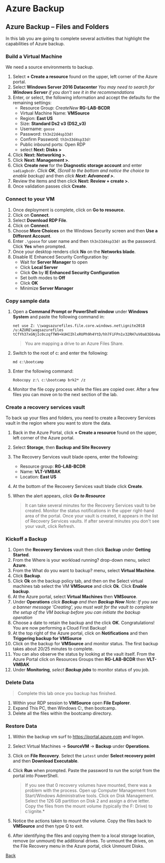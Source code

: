 # Azure Backup


 
## Azure Backup – Files and Folders

In this lab you are going to complete several activities that highlight the capabilities of Azure backup. 

### Build a Virtual Machine


We need a source environments to backup.

1.	Select **+ Create a resource** found on the upper, left corner of the Azure portal.
2.	Select **Windows Server 2016 Datacenter** *You may need to search for **Windows Server** if you don't see it in the recommendations*
3.	Enter, or select, the following information and accept the defaults for the remaining settings:
    * Resource Group: *CreateNew* **RG-LAB-BCDR**
    * Virtual Machine Name: **VMSource**
    * Region: **East US**
    * Size: **Standard Ds2 v3 (DS2_v3)**
    * Username: `goose`
    * Password: `th3n22d4sp33d!`
    * Confirm Password: `th3n33d4sp33d!`
    * Public inbound ports:  Open RDP
    * select **Next: Disks >**
4.	Click **Next: Networking >**. 	
5.	Click **Next: Management >**.
6.	Click **Create new** for the **Diagnostic storage account** and  enter `sadiagbcdr`. *Click **OK***, *(Scroll to the bottom and notice the choice to enable backup)* and then *click **Next: Advanced >***. 
7.	Review the items and then click **Next: Review + create >**.
8.	Once validation passes click **Create**.

### Connect to your VM

1.	Once deployment is complete, click on **Go to resource.** 
2.	Click on **Connect**.
3. Select **Download RDP File**.
4. 	Click on **Connect**.
5.	Choose **More Choices** on the Windows Security screen and then **Use a Different Account**.
6.	Enter `.\goose` for user name and then `th3n33d4sp33d!` as the password. Click **Yes** when prompted.
7.	Once your desktop renders click **No** on the **Networks blade**.
8.	Disable IE Enhanced Security Configuration by:
    * Wait for **Server Manager** to open
    * Click **Local Server**
    * Click **On** by **IE Enhanced Security Configuration**
    * Set both modes to **Off**
    * Click **OK**
    * Minimize **Server Manager**

### Copy sample data

1. Open a **Command Prompt or PowerShell window** under **Windows System** and paste the following command in:

    ```
    net use Z: \\wagsazurefiles.file.core.windows.net\ignite2018 /u:AZURE\wagsazurefiles tCfYh37xGNjIc0czqfTW9+kUHIIhlxRUPh9h4YtD/hh7FiFPn1v32RH7uV0a83E6nAa6kkVU6d+nAAeoBItpJg==
    ```

    > You are mapping a drive to an Azure Files Share.

2. Switch to the root of c: and enter the following:

   ```
   md c:\bootcamp
   ```

3. Enter the following command:
   
   ```
   Robocopy z:\ c:\bootcamp brk2* /z
   ```


4.	Monitor the file copy process while the files are copied over.  After a few files you can move on to the next section of the lab.


### Create a recovery services vault

To back up your files and folders, you need to create a Recovery Services vault in the region where you want to store the data. 

1. Back in the Azure Portal, click **+ Create a resource** found on the upper, left corner of the Azure portal.  
2. Select **Storage**, then **Backup and Site Recovery**
3. The Recovery Services vault blade opens, enter the following:
   - Resource group: **RG-LAB-BCDR** 
   - Name: **VLT-VMBAK**
   - Location: **East US**
4.	At the bottom of the Recovery Services vault blade click **Create**.
5.	When the alert appears, *click **Go to Resource***

    > It can take several minutes for the Recovery Services vault to be created. Monitor the status notifications in the upper right-hand area of the portal. Once your vault is created, it appears in the list of Recovery Services vaults. If after several minutes you don't see your vault, click Refresh.

### Kickoff a Backup

1.	Open the **Recovery Services** vault then click **Backup** under **Getting Started**.
2.	From the Where is your workload running? drop-down menu, select **Azure**.
3.	From the What do you want to backup? menu, select **Virtual Machine**.
4.	Click **Backup**.
5.	Click **Ok** on the backup policy tab, and then on the Select virtual machines tab select the VM **VMSource** and click **Ok**.  Click **Enable backup**.
6.	At the Azure portal, select **Virtual Machines** then **VMSource**.
7.	Under **Operations** *click **Backup** and then **Backup Now***  *Note: If you see a banner message 'Creating', you must wait for the vault to complete the setup of the VM backup before you can initiate the backup operation*
8.	Choose a date to retain the backup and the click **OK**. Congratulations!  You are now performing a Cloud First Backup!
9.	At the top right of the Azure portal, click on **Notifications** and then **Triggering backup for VMSource**
10.	Click on the backup for **VMSource** and monitor status. The first backup takes about 20/25 minutes to complete.
11.	You can also observe the status by looking at the vault itself.  From the Azure Portal click on Resources Groups then **RG-LAB-BCDR** then **VLT-VMBAK**
12.	Under **Monitoring**, *select **Backup jobs*** to monitor status of you job.

### Delete Data

> Complete this lab once you backup has finished.

1.	Within your RDP session to **VMSource** open **File Explorer**.
2.	Expand This PC, then Windows C:, then bootcamp.
3.	Delete all the files within the bootcamp directory.

### Restore Data

1.	Within the backup vm surf to https://portal.azure.com and logon. 
2.	Select Virtual Machines -> **SourceVM** -> **Backup** under **Operations**.
3.	Click on **File Recovery**.   Select the `Latest` under **Select recovery point** and then **Download Executable**.
4.	Click **Run** when prompted.  Paste the password to run the script from the portal into PowerShell.

    > If you see that 0 recovery volumes have mounted, there was a problem with the process.  Open up Computer Management from Start/Windows Administrative tools.  Click on Disk Management.  Select the 126 GB partition on Disk 2 and assign a drive letter. Copy the files from the mount volume (typically the F: Drive) to c:\ignite.*

5.	Notice the actions taken to mount the volume. Copy the files back to **VMSource** and then type Q to exit.
6.	After identifying the files and copying them to a local storage location, remove (or unmount) the additional drives. To unmount the drives, on the File Recovery menu in the Azure portal, click Unmount Disks.

[Back](index.md)